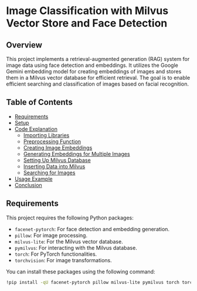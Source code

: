# Image Classification with Milvus Vector Store and Face Detection

## Overview

This project implements a retrieval-augmented generation (RAG) system for image data using face detection and embeddings. It utilizes the Google Gemini embedding model for creating embeddings of images and stores them in a Milvus vector database for efficient retrieval. The goal is to enable efficient searching and classification of images based on facial recognition.

## Table of Contents

- [Requirements](#requirements)
- [Setup](#setup)
- [Code Explanation](#code-explanation)
  - [Importing Libraries](#importing-libraries)
  - [Preprocessing Function](#preprocessing-function)
  - [Creating Image Embeddings](#creating-image-embeddings)
  - [Generating Embeddings for Multiple Images](#generating-embeddings-for-multiple-images)
  - [Setting Up Milvus Database](#setting-up-milvus-database)
  - [Inserting Data into Milvus](#inserting-data-into-milvus)
  - [Searching for Images](#searching-for-images)
- [Usage Example](#usage-example)
- [Conclusion](#conclusion)

## Requirements

This project requires the following Python packages:

- `facenet-pytorch`: For face detection and embedding generation.
- `pillow`: For image processing.
- `milvus-lite`: For the Milvus vector database.
- `pymilvus`: For interacting with the Milvus database.
- `torch`: For PyTorch functionalities.
- `torchvision`: For image transformations.

You can install these packages using the following command:

```bash
!pip install -qU facenet-pytorch pillow milvus-lite pymilvus torch torchvision
